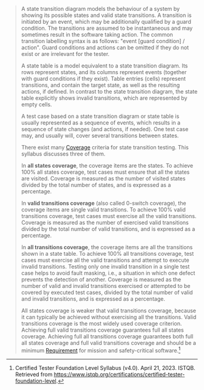 > A state transition diagram models the behaviour of a system by showing its possible states and valid state transitions. A transition is initiated by an event, which may be additionally qualified by a guard condition. The transitions are assumed to be instantaneous and may sometimes result in the software taking action. The common transition labelling syntax is as follows: "event [guard condition] / action". Guard conditions and actions can be omitted if they do not exist or are irrelevant for the tester.
>
> A state table is a model equivalent to a state transition diagram. Its rows represent states, and its columns represent events (together with guard conditions if they exist). Table entries (cells) represent transitions, and contain the target state, as well as the resulting actions, if defined. In contrast to the state transition diagram, the state table explicitly shows invalid transitions, which are represented by empty cells.
>
> A test case based on a state transition diagram or state table is usually represented as a sequence of events, which results in a sequence of state changes (and actions, if needed). One test case may, and usually will, cover several transitions between states.
>
> There exist many [Coverage](Coverage.md) criteria for state transition testing. This syllabus discusses three of them.
> 
> In **all states coverage**, the coverage items are the states. To achieve 100% all states coverage, test cases must ensure that all the states are visited. Coverage is measured as the number of visited states divided by the total number of states, and is expressed as a percentage.
> 
> In **valid transitions coverage** (also called 0-switch coverage), the coverage items are single valid transitions. To achieve 100% valid transitions coverage, test cases must exercise all the valid transitions. Coverage is measured as the number of exercised valid transitions divided by the total number of valid transitions, and is expressed as a percentage.
> 
> In **all transitions coverage**, the coverage items are all the transitions shown in a state table. To achieve 100% all transitions coverage, test cases must exercise all the valid transitions and attempt to execute invalid transitions. Testing only one invalid transition in a single test case helps to avoid fault masking, i.e., a situation in which one defect prevents the detection of another. Coverage is measured as the number of valid and invalid transitions exercised or attempted to be covered by executed test cases, divided by the total number of valid and invalid transitions, and is expressed as a percentage.
> 
> All states coverage is weaker that valid transitions coverage, because it can typically be achieved without exercising all the transitions. Valid transitions coverage is the most widely used coverage criterion. Achieving full valid transitions coverage guarantees full all states coverage. Achieving full all transitions coverage guarantees both full all states coverage and full valid transitions coverage and should be a minimum [Requirement](Requirement.md) for mission and safety-critical software.[^1]

[^1]: Certified Tester Foundation Level Syllabus (v4.0). April 21, 2023. ISTQB. Retrieved from https://www.istqb.org/certifications/certified-tester-foundation-level.